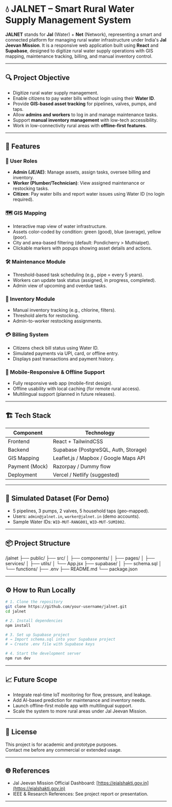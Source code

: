 # 💧 JALNET – Smart Rural Water Supply Management System

**JALNET** stands for **Jal** (Water) + **Net** (Network), representing a smart and connected platform for managing rural water infrastructure under India's **Jal Jeevan Mission**. It is a responsive web application built using **React** and **Supabase**, designed to digitize rural water supply operations with GIS mapping, maintenance tracking, billing, and manual inventory control.

---

## 🔍 Project Objective

- Digitize rural water supply management.
- Enable citizens to pay water bills without login using their **Water ID**.
- Provide **GIS-based asset tracking** for pipelines, valves, pumps, and taps.
- Allow **admins and workers** to log in and manage maintenance tasks.
- Support **manual inventory management** with low-tech accessibility.
- Work in low-connectivity rural areas with **offline-first features**.

---

## 🚀 Features

### 👤 User Roles

- **Admin (JE/AE)**: Manage assets, assign tasks, oversee billing and inventory.
- **Worker (Plumber/Technician)**: View assigned maintenance or restocking tasks.
- **Citizen**: Pay water bills and report water issues using Water ID (no login required).

### 🗺️ GIS Mapping

- Interactive map view of water infrastructure.
- Assets color-coded by condition: green (good), blue (average), yellow (poor).
- City and area-based filtering (default: Pondicherry > Muthialpet).
- Clickable markers with popups showing asset details and actions.

### 🛠️ Maintenance Module

- Threshold-based task scheduling (e.g., pipe = every 5 years).
- Workers can update task status (assigned, in progress, completed).
- Admin view of upcoming and overdue tasks.

### 💼 Inventory Module

- Manual inventory tracking (e.g., chlorine, filters).
- Threshold alerts for restocking.
- Admin-to-worker restocking assignments.

### 💳 Billing System

- Citizens check bill status using Water ID.
- Simulated payments via UPI, card, or offline entry.
- Displays past transactions and payment history.

### 📱 Mobile-Responsive & Offline Support

- Fully responsive web app (mobile-first design).
- Offline usability with local caching (for remote rural access).
- Multilingual support (planned in future releases).

---

## 🏗️ Tech Stack

| Component       | Technology                              |
|----------------|------------------------------------------|
| Frontend       | React + TailwindCSS                      |
| Backend        | Supabase (PostgreSQL, Auth, Storage)     |
| GIS Mapping    | Leaflet.js / Mapbox / Google Maps API    |
| Payment (Mock) | Razorpay / Dummy flow                    |
| Deployment     | Vercel / Netlify (suggested)             |

---

## 🧪 Simulated Dataset (For Demo)

- 5 pipelines, 3 pumps, 2 valves, 5 household taps (geo-mapped).
- Users: `admin@jalnet.in`, `worker@jalnet.in` (demo accounts).
- Sample Water IDs: `WID-MUT-RANG001`, `WID-MUT-SUMI002`.

---

## 📦 Project Structure

/jalnet
├── public/
├── src/
│ ├── components/
│ ├── pages/
│ ├── services/
│ ├── utils/
│ └── App.jsx
├── supabase/
│ ├── schema.sql
│ └── functions/
├── .env
├── README.md
└── package.json


---

## ⚙️ How to Run Locally

```bash
# 1. Clone the repository
git clone https://github.com/your-username/jalnet.git
cd jalnet

# 2. Install dependencies
npm install

# 3. Set up Supabase project
# → Import schema.sql into your Supabase project
# → Create .env file with Supabase keys

# 4. Start the development server
npm run dev
```
---

## 📈 Future Scope

- Integrate real-time IoT monitoring for flow, pressure, and leakage.
- Add AI-based prediction for maintenance and inventory needs.
- Launch offline-first mobile app with multilingual support.
- Scale the system to more rural areas under Jal Jeevan Mission.

---

## 📝 License

This project is for academic and prototype purposes.  
Contact me before any commercial or extended usage.

---

## 🌐 References

- Jal Jeevan Mission Official Dashboard: [https://ejalshakti.gov.in](https://ejalshakti.gov.in)  
- IEEE & Research References: See project report or presentation.

---
